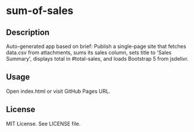 # sum-of-sales

## Description
Auto-generated app based on brief:
Publish a single-page site that fetches data.csv from attachments, sums its sales column, sets title to 'Sales Summary', displays total in #total-sales, and loads Bootstrap 5 from jsdelivr.

## Usage
Open index.html or visit GitHub Pages URL.

## License
MIT License. See LICENSE file.
